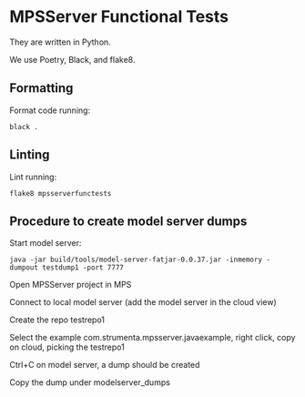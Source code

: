 # MPSServer Functional Tests

They are written in Python.

We use Poetry, Black, and flake8.

## Formatting

Format code running:

```
black .
```

## Linting

Lint running:

```
flake8 mpsserverfunctests
```

## Procedure to create model server dumps

Start model server:

```
java -jar build/tools/model-server-fatjar-0.0.37.jar -inmemory -dumpout testdump1 -port 7777
```

Open MPSServer project in MPS

Connect to local model server (add the model server in the cloud view)

Create the repo testrepo1

Select the example com.strumenta.mpsserver.javaexample, right click, copy on cloud, picking the testrepo1

Ctrl+C on model server, a dump should be created

Copy the dump under modelserver_dumps
